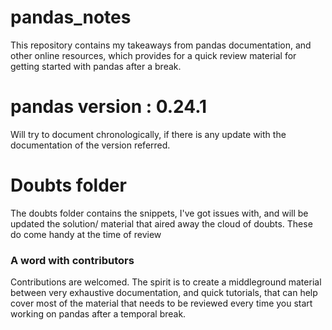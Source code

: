 # pandas_notes
This repository contains my takeaways from pandas documentation, and other online resources, which provides for a quick review material for getting started with pandas after a break.
# pandas version : 0.24.1 
Will try to document chronologically, if there is any update with the documentation of the version referred.
# Doubts folder
The doubts folder contains the snippets, I've got issues with, and will be updated the solution/ material that aired away the cloud of doubts. These do come handy at the time of review
### A word with contributors
Contributions are welcomed. The spirit is to create a middleground material between very exhaustive documentation, and quick tutorials, that can help cover most of the material that needs to be reviewed every time you start working on pandas after a temporal break.
